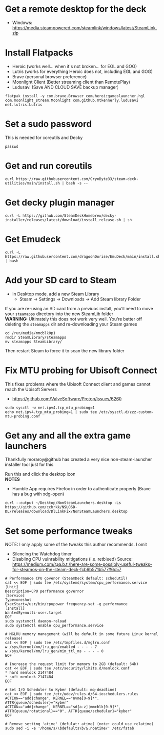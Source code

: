 # Get a remote desktop for the deck
* Windows: https://media.steampowered.com/steamlink/windows/latest/SteamLink.zip

# Install Flatpacks
* Heroic (works well... when it's not broken... for EGL and GOG)
* Lutris (works for everything Heroic does not, including EGL and GOG)
* Brave  (personal browser preference)
* Moonlight Client (Better streaming client than RemotePlay)
* Ludusavi (Save AND CLOUD SAVE backup manager)
```
flatpak install -y com.brave.Browser com.heroicgameslauncher.hgl com.moonlight_stream.Moonlight com.github.mtkennerly.ludusavi net.lutris.Lutris
```

# Set a sudo password
This is needed for coreutils and Decky
```
passwd
```

# Get and run coreutils
```
curl https://raw.githubusercontent.com/CryoByte33/steam-deck-utilities/main/install.sh | bash -s --
```

# Get decky plugin manager
```
curl -L https://github.com/SteamDeckHomebrew/decky-installer/releases/latest/download/install_release.sh | sh
```

# Get Emudeck
```
curl -L https://raw.githubusercontent.com/dragoonDorise/EmuDeck/main/install.sh | bash
```

# Add your SD card to Steam
* In Desktop mode, add a new Steam Library
  - Steam -> Settings -> Downloads -> Add Steam library Folder

If you are re-using an SD card from a previuos install, you'll need to move your `steamapps` directory into the new SteamLib folder  
**WARNING:** Ultimately this does not work very well.  You're better off deleting the `steamapps` dir and re-downloading your Steam games
```
cd /run/media/mmcblk0p1
rmdir SteamLibrary/steamapps
mv steamapps SteamLibrary/
```
Then restart Steam to force it to scan the new library folder
  
# Fix MTU probing for Ubisoft Connect
This fixes problems where the Ubisoft Connect client and games cannot reach the Ubisoft Servers
* https://github.com/ValveSoftware/Proton/issues/6260
```
sudo sysctl -w net.ipv4.tcp_mtu_probing=1
echo net.ipv4.tcp_mtu_probing=1 | sudo tee /etc/sysctl.d/zzz-custom-mtu-probing.conf
```

# Get any and all the extra game launchers
Thankfully moraroy@github has created a very nice non-steam-launcher installer tool just for this.  

Run this and click the desktop icon  
**NOTES**
* Humble App requires Firefox in order to authenticate properly (Brave has a bug with xdg-open)
```
curl --output ~/Desktop/NonSteamLaunchers.desktop -Ls https://github.com/cchrkk/NSLOSD-DL/releases/download/DlLinkFix/NonSteamLaunchers.desktop
```

# Set some performance tweaks
NOTE: I only apply some of the tweaks this author recommends.  I omit 
* Silencing the Watchdog timer
* Disabling CPU vulnrability mitigations (i.e. retbleed)
Source: https://medium.com/@a.b.t./here-are-some-possibly-useful-tweaks-for-steamos-on-the-steam-deck-fcb6b571b577#6c57
```
# Performance CPU govenor (SteamDeck default: schedutil)
cat << EOF | sudo tee /etc/systemd/system/cpu_performance.service
[Unit]
Description=CPU performance governor
[Service]
Type=oneshot
ExecStart=/usr/bin/cpupower frequency-set -g performance
[Install]
WantedBy=multi-user.target
EOF
sudo systemctl daemon-reload
sudo systemctl enable cpu_performance.service

# MGLRU memory management (will be default in some future Linux kernel release)
cat << EOF | sudo tee /etc/tmpfiles.d/mglru.conf
w /sys/kernel/mm/lru_gen/enabled - - - - 7
w /sys/kernel/mm/lru_gen/min_ttl_ms - - - - 0
EOF

# Increase the request limit for memory to 2GB (default: 64k)
cat << EOF | sudo tee /etc/security/limits.d/memlock.conf
* hard memlock 2147484
* soft memlock 2147484
EOF

# Set I/O Scheduler to Kyber (default: mq-deadline)
cat << EOF | sudo tee /etc/udev/rules.d/64-ioschedulers.rules
ACTION=="add|change", KERNEL=="nvme[0-9]*", ATTR{queue/scheduler}="kyber"
ACTION=="add|change", KERNEL=="sd[a-z]|mmcblk[0-9]*", ATTR{queue/rotational}=="0", ATTR{queue/scheduler}="kyber"
EOF

# Remove setting 'atime' (defulat: atime) (note: could use relatime)
sudo sed -i -e '/home/s/\bdefaults\b/&,noatime/' /etc/fstab
```
